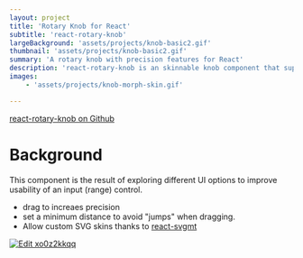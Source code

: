 ```yaml
---
layout: project
title: 'Rotary Knob for React'
subtitle: 'react-rotary-knob'
largeBackground: 'assets/projects/knob-basic2.gif'
thumbnail: 'assets/projects/knob-basic2.gif'
summary: 'A rotary knob with precision features for React'
description: 'react-rotary-knob is an skinnable knob component that supports precision mode, custom skins and other features. '
images:
    - 'assets/projects/knob-morph-skin.gif'

---
```


[react-rotary-knob on Github](https://github.com/hugozap/react-rotary-knob)

# Background

This component is the result of exploring different UI options to improve usability of an input (range) control.

- drag to increaes precision
- set a minimum distance to avoid "jumps" when dragging.
- Allow custom SVG skins thanks to [react-svgmt](https://github.com/hugozap/react-svgmt)

<a href="https://codesandbox.io/s/xo0z2kkqq">
  <img alt="Edit xo0z2kkqq" src="https://codesandbox.io/static/img/play-codesandbox.svg">
</a>

